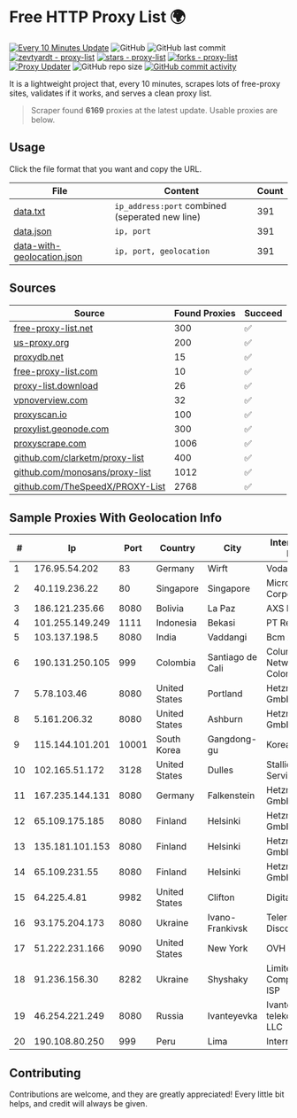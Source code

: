 
# Free HTTP Proxy List 🌍

[![Every 10 Minutes Update](https://github.com/mertguvencli/http-proxy-list/actions/workflows/main.yml/badge.svg?branch=main)](https://github.com/mertguvencli/http-proxy-list/actions/workflows/main.yml)
![GitHub](https://img.shields.io/github/license/mertguvencli/http-proxy-list)
![GitHub last commit](https://img.shields.io/github/last-commit/mertguvencli/http-proxy-list)
[![zevtyardt - proxy-list](https://img.shields.io/static/v1?label=zevtyardt&message=proxy-list&color=blue&logo=github)](https://github.com/zevtyardt/proxy-list "Go to GitHub repo")
[![stars - proxy-list](https://img.shields.io/github/stars/zevtyardt/proxy-list?style=social)](https://github.com/zevtyardt/proxy-list)
[![forks - proxy-list](https://img.shields.io/github/forks/zevtyardt/proxy-list?style=social)](https://github.com/zevtyardt/proxy-list)
[![Proxy Updater](https://github.com/zevtyardt/proxy-list/workflows/Proxy%20Updater/badge.svg)](https://github.com/zevtyardt/proxy-list/actions?query=workflow:"Proxy+Updater")
![GitHub repo size](https://img.shields.io/github/repo-size/zevtyardt/proxy-list)
[![GitHub commit activity](https://img.shields.io/github/commit-activity/m/zevtyardt/proxy-list?logo=commits)](https://github.com/zevtyardt/proxy-list/commits/main)

It is a lightweight project that, every 10 minutes, scrapes lots of free-proxy sites, validates if it works, and serves a clean proxy list.

> Scraper found **6169** proxies at the latest update. Usable proxies are below.

## Usage

Click the file format that you want and copy the URL.

|File|Content|Count|
|----|-------|-----|
|[data.txt](https://raw.githubusercontent.com/mertguvencli/http-proxy-list/main/proxy-list/data.txt)|`ip_address:port` combined (seperated new line)|391|
|[data.json](https://raw.githubusercontent.com/mertguvencli/http-proxy-list/main/proxy-list/data.json)|`ip, port`|391|
|[data-with-geolocation.json](https://raw.githubusercontent.com/mertguvencli/http-proxy-list/main/proxy-list/data-with-geolocation.json)|`ip, port, geolocation`|391|

## Sources

|Source|Found Proxies|Succeed|
|------|-------------|-------|
|[free-proxy-list.net](https://free-proxy-list.net)|300|✅|
|[us-proxy.org](https://www.us-proxy.org)|200|✅|
|[proxydb.net](http://proxydb.net)|15|✅|
|[free-proxy-list.com](https://free-proxy-list.com/?page=&port=&type%5B%5D=http&type%5B%5D=https&up_time=0&search=Search)|10|✅|
|[proxy-list.download](https://www.proxy-list.download/HTTP)|26|✅|
|[vpnoverview.com](https://vpnoverview.com/privacy/anonymous-browsing/free-proxy-servers)|32|✅|
|[proxyscan.io](https://www.proxyscan.io)|100|✅|
|[proxylist.geonode.com](https://proxylist.geonode.com/api/proxy-list?limit=300&page=1&sort_by=lastChecked&sort_type=desc&protocols=http,https)|300|✅|
|[proxyscrape.com](https://api.proxyscrape.com/v2/?request=displayproxies&protocol=http&timeout=10000&country=all&ssl=all&anonymity=all)|1006|✅|
|[github.com/clarketm/proxy-list](https://raw.githubusercontent.com/clarketm/proxy-list/master/proxy-list-raw.txt)|400|✅|
|[github.com/monosans/proxy-list](https://raw.githubusercontent.com/monosans/proxy-list/main/proxies/http.txt)|1012|✅|
|[github.com/TheSpeedX/PROXY-List](https://raw.githubusercontent.com/TheSpeedX/PROXY-List/master/http.txt)|2768|✅|


## Sample Proxies With Geolocation Info

|#|Ip|Port|Country|City|Internet Service Provider|
|-|--|----|-------|----|-------------------------|
|1|176.95.54.202|83|Germany|Wirft|Vodafone GmbH|
|2|40.119.236.22|80|Singapore|Singapore|Microsoft Corporation|
|3|186.121.235.66|8080|Bolivia|La Paz|AXS Bolivia S. A.|
|4|101.255.149.249|1111|Indonesia|Bekasi|PT Remala Abadi|
|5|103.137.198.5|8080|India|Vaddangi|Bcm Airwaysroute|
|6|190.131.250.105|999|Colombia|Santiago de Cali|Columbus Networks Colombia|
|7|5.78.103.46|8080|United States|Portland|Hetzner Online GmbH|
|8|5.161.206.32|8080|United States|Ashburn|Hetzner Online GmbH|
|9|115.144.101.201|10001|South Korea|Gangdong-gu|Korea Telecom|
|10|102.165.51.172|3128|United States|Dulles|Stallion Network Services Limited|
|11|167.235.144.131|8080|Germany|Falkenstein|Hetzner Online GmbH|
|12|65.109.175.185|8080|Finland|Helsinki|Hetzner Online GmbH|
|13|135.181.101.153|8080|Finland|Helsinki|Hetzner Online GmbH|
|14|65.109.231.55|8080|Finland|Helsinki|Hetzner Online GmbH|
|15|64.225.4.81|9982|United States|Clifton|DigitalOcean, LLC|
|16|93.175.204.173|8080|Ukraine|Ivano-Frankivsk|Teleradiocompany Discovery Ltd|
|17|51.222.231.166|9090|United States|New York|OVH Hosting|
|18|91.236.156.30|8282|Ukraine|Shyshaky|Limited Liability Company AVATOR ISP|
|19|46.254.221.249|8080|Russia|Ivanteyevka|Ivanteevskie telekommunikacii LLC|
|20|190.108.80.250|999|Peru|Lima|Internexa Peru S.A|



## Contributing

Contributions are welcome, and they are greatly appreciated! Every
little bit helps, and credit will always be given.

